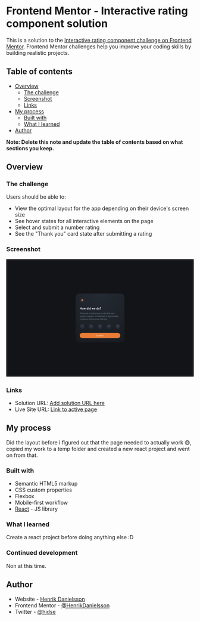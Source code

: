 # Frontend Mentor - Interactive rating component solution

This is a solution to the [Interactive rating component challenge on Frontend Mentor](https://www.frontendmentor.io/challenges/interactive-rating-component-koxpeBUmI). Frontend Mentor challenges help you improve your coding skills by building realistic projects.

## Table of contents

- [Overview](#overview)
  - [The challenge](#the-challenge)
  - [Screenshot](#screenshot)
  - [Links](#links)
- [My process](#my-process)
  - [Built with](#built-with)
  - [What I learned](#what-i-learned)
- [Author](#author)

**Note: Delete this note and update the table of contents based on what sections you keep.**

## Overview

### The challenge

Users should be able to:

- View the optimal layout for the app depending on their device's screen size
- See hover states for all interactive elements on the page
- Select and submit a number rating
- See the "Thank you" card state after submitting a rating

### Screenshot

![](./screenshot.png)

### Links

- Solution URL: [Add solution URL here](https://your-solution-url.com)
- Live Site URL: [Link to active page](https://interactive-rating-component-main-ivory.vercel.app)

## My process

Did the layout before i figured out that the page needed to actually work 😅, copied my work to a temp folder and created a new react project and went on from that.

### Built with

- Semantic HTML5 markup
- CSS custom properties
- Flexbox
- Mobile-first workflow
- [React](https://reactjs.org/) - JS library

### What I learned

Create a react project before doing anything else :D

### Continued development

Non at this time.

## Author

- Website - [Henrik Danielsson](https://www.146.se)
- Frontend Mentor - [@HenrikDanielsson](https://www.frontendmentor.io/profile/HenrikDanielsson)
- Twitter - [@hjdse](https://www.twitter.com/hjdse)
